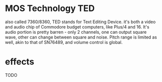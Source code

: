 # MOS Technology TED

also called 7360/8360, TED stands for Text Editing Device. it's both a video and audio chip of Commodore budget computers, like Plus/4 and 16. 
It's audio portion is pretty barren - only 2 channels, one can output square wave, other can change between square and noise. Pitch range is limited as well, akin to that of SN76489, and volume control is global.

# effects
TODO
